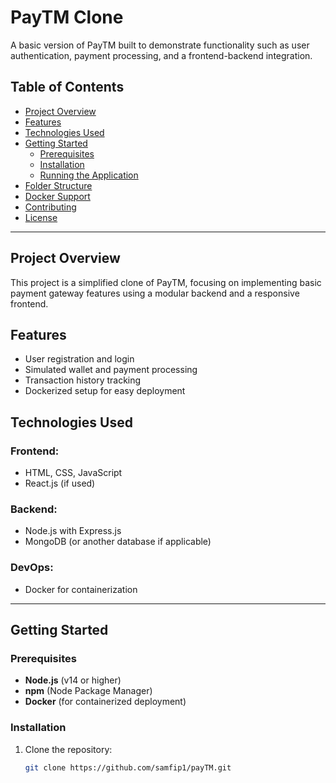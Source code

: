 # PayTM Clone  

A basic version of PayTM built to demonstrate functionality such as user authentication, payment processing, and a frontend-backend integration.  

## Table of Contents  
- [Project Overview](#project-overview)  
- [Features](#features)  
- [Technologies Used](#technologies-used)  
- [Getting Started](#getting-started)  
  - [Prerequisites](#prerequisites)  
  - [Installation](#installation)  
  - [Running the Application](#running-the-application)  
- [Folder Structure](#folder-structure)  
- [Docker Support](#docker-support)  
- [Contributing](#contributing)  
- [License](#license)  

---

## Project Overview  
This project is a simplified clone of PayTM, focusing on implementing basic payment gateway features using a modular backend and a responsive frontend.  

## Features  
- User registration and login  
- Simulated wallet and payment processing  
- Transaction history tracking  
- Dockerized setup for easy deployment  

## Technologies Used  

### Frontend:  
- HTML, CSS, JavaScript  
- React.js (if used)  

### Backend:  
- Node.js with Express.js  
- MongoDB (or another database if applicable)  

### DevOps:  
- Docker for containerization  

---

## Getting Started  

### Prerequisites  
- **Node.js** (v14 or higher)  
- **npm** (Node Package Manager)  
- **Docker** (for containerized deployment)  

### Installation  
1. Clone the repository:  
   ```bash  
   git clone https://github.com/samfip1/payTM.git  